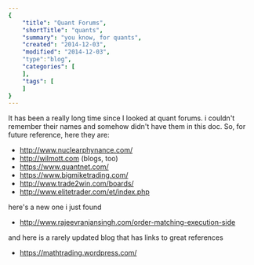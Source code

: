 ```yaml
---
{
    "title": "Quant Forums",
    "shortTitle": "quants",
    "summary": "you know, for quants",
    "created": "2014-12-03",
    "modified": "2014-12-03",
    "type":"blog",
    "categories": [
    ],
    "tags": [
    ]
}
---
```

It has been a really long time since I looked at quant forums. i couldn't remember their names and somehow didn't have them in this doc. So, for future reference, here they are:

* <http://www.nuclearphynance.com/>
* <http://wilmott.com> (blogs, too)
* <https://www.quantnet.com/>
* <https://www.bigmiketrading.com/>
* <http://www.trade2win.com/boards/>
* <http://www.elitetrader.com/et/index.php>

here's a new one i just found
* <http://www.rajeevranjansingh.com/order-matching-execution-side>

and here is a rarely updated blog that has links to great references
* <https://mathtrading.wordpress.com/>
